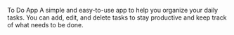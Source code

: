 To Do App
A simple and easy-to-use app to help you organize your daily tasks. You can add, edit, and delete tasks to stay productive and keep track of what needs to be done.
